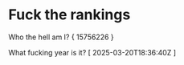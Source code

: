 # Fuck the rankings

Who the hell am I?
{ 15756226 }

What fucking year is it?
[ 2025-03-20T18:36:40Z ]
